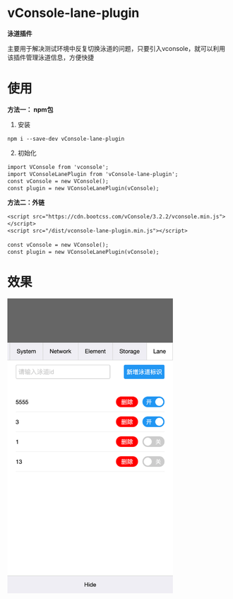 # vConsole-lane-plugin
**泳道插件**

主要用于解决测试环境中反复切换泳道的问题，只要引入vconsole，就可以利用该插件管理泳道信息，方便快捷



# 使用
**方法一： npm包**

1. 安装
```
npm i --save-dev vConsole-lane-plugin
```
2. 初始化
```
import VConsole from 'vconsole';
import VConsoleLanePlugin from 'vConsole-lane-plugin';
const vConsole = new VConsole();
const plugin = new VConsoleLanePlugin(vConsole);
```


**方法二：外链**
```
<script src="https://cdn.bootcss.com/vConsole/3.2.2/vconsole.min.js"></script>
<script src="/dist/vconsole-lane-plugin.min.js"></script>

const vConsole = new VConsole();
const plugin = new VConsoleLanePlugin(vConsole);
```

# 效果
<img src="./public/cover.png" width = "375" height = "667" alt="图片名称" align="center" />
